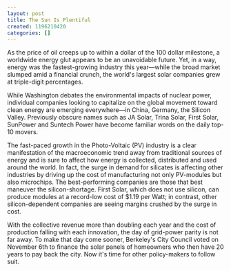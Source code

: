 ```yaml
---
layout: post
title: The Sun Is Plentiful
created: 1196210420
categories: []
---
```

As the price of oil creeps up to within a dollar of the 100 dollar milestone, a worldwide energy glut appears to be an unavoidable future. Yet, in a way, energy was the fastest-growing industry this year—while the broad market slumped amid a financial crunch, the world's largest solar companies grew at triple-digit percentages.

While Washington debates the environmental impacts of nuclear power, individual companies looking to capitalize on the global movement toward clean energy are emerging everywhere—in China, Germany, the Silicon Valley. Previously obscure names such as JA Solar, Trina Solar, First Solar, SunPower and Suntech Power have become familiar words on the daily top-10 movers.

The fast-paced growth in the Photo-Voltaic (PV) industry is a clear manifestation of the macroeconomic trend away from traditional sources of energy and is sure to affect how energy is collected, distributed and used around the world. In fact, the surge in demand for silicates is affecting other industries by driving up the cost of manufacturing not only PV-modules but also microchips. The best-performing companies are those that best maneuver the silicon-shortage. First Solar, which does not use silicon, can produce modules at a record-low cost of $1.19 per Watt; in contrast, other silicon-dependent companies are seeing margins crushed by the surge in cost.

With the collective revenue more than doubling each year and the cost of production falling with each innovation, the day of grid-power parity is not far away. To make that day come sooner, Berkeley's City Council voted on November 6th to finance the solar panels of homeowners who then have 20 years to pay back the city. Now it's time for other policy-makers to follow suit.
